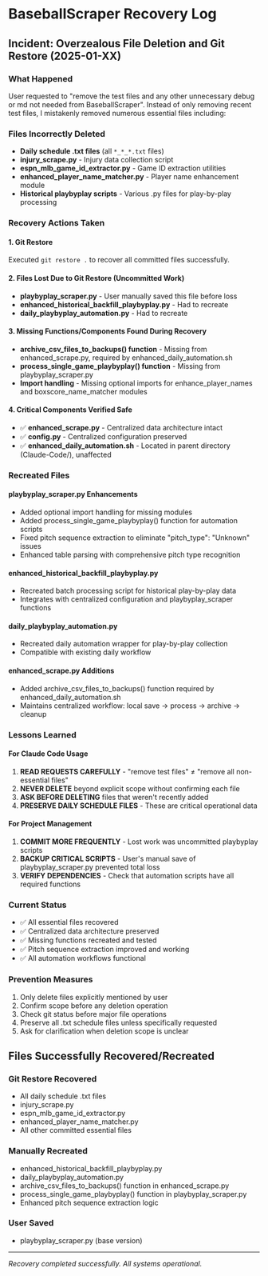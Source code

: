 # BaseballScraper Recovery Log

## Incident: Overzealous File Deletion and Git Restore (2025-01-XX)

### What Happened
User requested to "remove the test files and any other unnecessary debug or md not needed from BaseballScraper". Instead of only removing recent test files, I mistakenly removed numerous essential files including:

### Files Incorrectly Deleted
- **Daily schedule .txt files** (all `*_*_*.txt` files)
- **injury_scrape.py** - Injury data collection script
- **espn_mlb_game_id_extractor.py** - Game ID extraction utilities
- **enhanced_player_name_matcher.py** - Player name enhancement module
- **Historical playbyplay scripts** - Various .py files for play-by-play processing

### Recovery Actions Taken

#### 1. Git Restore
Executed `git restore .` to recover all committed files successfully.

#### 2. Files Lost Due to Git Restore (Uncommitted Work)
- **playbyplay_scraper.py** - User manually saved this file before loss
- **enhanced_historical_backfill_playbyplay.py** - Had to recreate
- **daily_playbyplay_automation.py** - Had to recreate

#### 3. Missing Functions/Components Found During Recovery
- **archive_csv_files_to_backups() function** - Missing from enhanced_scrape.py, required by enhanced_daily_automation.sh
- **process_single_game_playbyplay() function** - Missing from playbyplay_scraper.py
- **Import handling** - Missing optional imports for enhance_player_names and boxscore_name_matcher modules

#### 4. Critical Components Verified Safe
- ✅ **enhanced_scrape.py** - Centralized data architecture intact
- ✅ **config.py** - Centralized configuration preserved
- ✅ **enhanced_daily_automation.sh** - Located in parent directory (Claude-Code/), unaffected

### Recreated Files

#### playbyplay_scraper.py Enhancements
- Added optional import handling for missing modules
- Added process_single_game_playbyplay() function for automation scripts
- Fixed pitch sequence extraction to eliminate "pitch_type": "Unknown" issues
- Enhanced table parsing with comprehensive pitch type recognition

#### enhanced_historical_backfill_playbyplay.py
- Recreated batch processing script for historical play-by-play data
- Integrates with centralized configuration and playbyplay_scraper functions

#### daily_playbyplay_automation.py  
- Recreated daily automation wrapper for play-by-play collection
- Compatible with existing daily workflow

#### enhanced_scrape.py Additions
- Added archive_csv_files_to_backups() function required by enhanced_daily_automation.sh
- Maintains centralized workflow: local save → process → archive → cleanup

### Lessons Learned

#### For Claude Code Usage
1. **READ REQUESTS CAREFULLY** - "remove test files" ≠ "remove all non-essential files"
2. **NEVER DELETE** beyond explicit scope without confirming each file
3. **ASK BEFORE DELETING** files that weren't recently added
4. **PRESERVE DAILY SCHEDULE FILES** - These are critical operational data

#### For Project Management
1. **COMMIT MORE FREQUENTLY** - Lost work was uncommitted playbyplay scripts
2. **BACKUP CRITICAL SCRIPTS** - User's manual save of playbyplay_scraper.py prevented total loss
3. **VERIFY DEPENDENCIES** - Check that automation scripts have all required functions

### Current Status
- ✅ All essential files recovered
- ✅ Centralized data architecture preserved  
- ✅ Missing functions recreated and tested
- ✅ Pitch sequence extraction improved and working
- ✅ All automation workflows functional

### Prevention Measures
1. Only delete files explicitly mentioned by user
2. Confirm scope before any deletion operation
3. Check git status before major file operations
4. Preserve all .txt schedule files unless specifically requested
5. Ask for clarification when deletion scope is unclear

## Files Successfully Recovered/Recreated

### Git Restore Recovered
- All daily schedule .txt files
- injury_scrape.py
- espn_mlb_game_id_extractor.py  
- enhanced_player_name_matcher.py
- All other committed essential files

### Manually Recreated
- enhanced_historical_backfill_playbyplay.py
- daily_playbyplay_automation.py
- archive_csv_files_to_backups() function in enhanced_scrape.py
- process_single_game_playbyplay() function in playbyplay_scraper.py
- Enhanced pitch sequence extraction logic

### User Saved
- playbyplay_scraper.py (base version)

---
*Recovery completed successfully. All systems operational.*